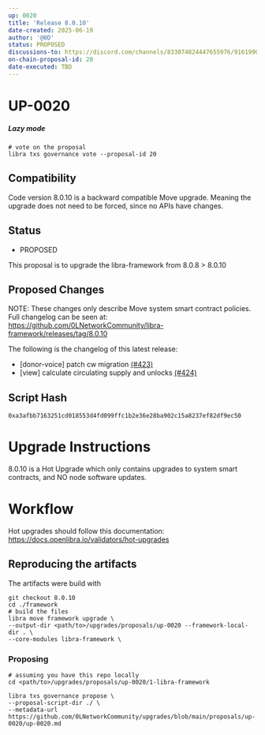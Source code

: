 ```yaml
---
up: 0020
title: 'Release 8.0.10'
date-created: 2025-06-19
author: '@0D'
status: PROPOSED
discussions-to: https://discord.com/channels/833074824447655976/916199092789600276
on-chain-proposal-id: 20
date-executed: TBD
---
```



# UP-0020


##### Lazy mode


```
# vote on the proposal
libra txs governance vote --proposal-id 20

```


## Compatibility

Code version 8.0.10 is a backward compatible Move upgrade. Meaning the upgrade does not need to be forced, since no APIs have changes.

## Status

- PROPOSED

This proposal is to upgrade the libra-framework from 8.0.8 > 8.0.10

## Proposed Changes

NOTE: These changes only describe Move system smart contract policies. Full changelog can be seen at: https://github.com/0LNetworkCommunity/libra-framework/releases/tag/8.0.10


The following is the changelog of this latest release:

- [donor-voice] patch cw migration [(#423)](https://github.com/0LNetworkCommunity/libra-framework/pull/423)
- [view] calculate circulating supply and unlocks [(#424)](https://github.com/0LNetworkCommunity/libra-framework/pull/424)

## Script Hash

`0xa3afbb7163251cd018553d4fd099ffc1b2e36e28ba902c15a8237ef82df9ec50`

# Upgrade Instructions

8.0.10 is a Hot Upgrade which only contains upgrades to system smart contracts, and NO node software updates.

# Workflow
Hot upgrades should follow this documentation: https://docs.openlibra.io/validators/hot-upgrades

## Reproducing the artifacts
The artifacts were build with
```
git checkout 8.0.10
cd ./framework
# build the files
libra move framework upgrade \
--output-dir <path/to>/upgrades/proposals/up-0020 --framework-local-dir . \
--core-modules libra-framework \
```

### Proposing
```
# assuming you have this repo locally
cd <path/to>/upgrades/proposals/up-0020/1-libra-framework

libra txs governance propose \
--proposal-script-dir ./ \
--metadata-url https://github.com/0LNetworkCommunity/upgrades/blob/main/proposals/up-0020/up-0020.md
```
